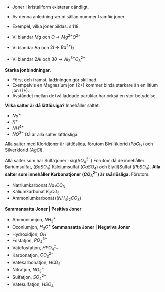- Joner i kristallform existerar oändligt.
- Av denna anledning ser ni sällan nummer framför joner.

- Exempel, vilka joner bildas: s.118
- Vi blandar $Mg$ och $O \rightarrow Mg^{2+}O^{2-}$
- Vi blandar $Ba$ och $2I \rightarrow Ba^{2+}I_2^-$
- Vi blandar $2Al$ och $3O \rightarrow Al^{3+}_2O^{2-}_3$

**Starka jonbindningar.**
- Först och främst, laddningen gör skillnad.
- Exempelvis en Magnesium jon (2+) kommer binda starkare än en litium jon (1+).
- Avståndet mellan de två laddade partiklar har också en stor betydelse.

**Vilka salter är då lättlösliga?**
Innehåller saltet:
- $Na^{+}$
- $K^{+}$
- $NH^{4+}$
- $NO^{3-}$
Då är alla salter lättlösliga.

Alla salter med Kloridjoner är lättlösliga, förutom Bly(ll)klorid ($PbCl_2$) och Silverklorid ($AgCl$).

Alla salter som har Sulfatjoner i sig($SO_4^{2-}$) Förutom då de innehåller Bariumsulfat, ($BaSO_4$) Kalciumsulfat ($CaSO_4$) och Bly(ll)Sulfat ($PbSO_4$).
**Alla salter som innehåller Karbonatjoner ($CO_3^{2-}$) är svårlösliga.** Förutom:
- Natriumkarbonat $Na_2CO_3$
- Kaliumkarbonat $K_2CO_3$
- Ammoniumkarbonat $((NH_4)_2CO_3)$

**Sammansatta Joner | Positiva Joner**
- Ammoniumjon, $NH_3^+$
- Oxoniumjon, $H_3O^+$
**Sammansatta Joner | Negativa Joner**
- Hydroxidjon, $OH^-$
- Fosfatjon, $PO_4^{3-}$
- Vätefosfatjon, $HPO_4^2-$
- Karbonatjon, $CO_3^{2-}$
- Vätekarbonatjon, $HCO_3^-$
- Nitratjon, $NO_3^-$
- Sulfatjon, $SO_4^{2-}$
- Vätesulfatjon, $HSO_4^-$
